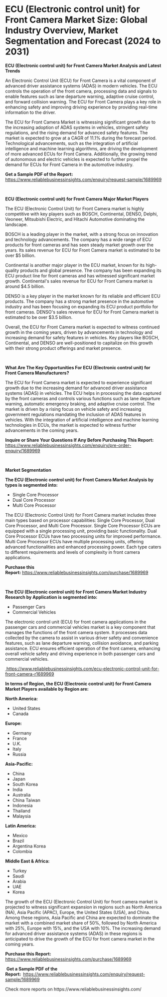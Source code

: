 <p><h1>ECU (Electronic control unit) for Front Camera Market Size: Global Industry Overview, Market Segmentation and Forecast (2024 to 2031)</h1></p><p><strong>ECU (Electronic control unit) for Front Camera Market Analysis and Latest Trends</strong></p>
<p><p>An Electronic Control Unit (ECU) for Front Camera is a vital component of advanced driver assistance systems (ADAS) in modern vehicles. The ECU controls the operation of the front camera, processing data and signals to enable features such as lane departure warning, adaptive cruise control, and forward collision warning. The ECU for Front Camera plays a key role in enhancing safety and improving driving experience by providing real-time information to the driver.</p><p>The ECU for Front Camera Market is witnessing significant growth due to the increasing adoption of ADAS systems in vehicles, stringent safety regulations, and the rising demand for advanced safety features. The market is expected to grow at a CAGR of 11.1% during the forecast period. Technological advancements, such as the integration of artificial intelligence and machine learning algorithms, are driving the development of more advanced ECUs for Front Camera. Additionally, the growing trend of autonomous and electric vehicles is expected to further propel the demand for ECUs for Front Camera in the automotive industry.</p></p>
<p><strong>Get a Sample PDF of the Report:&nbsp;</strong> <a href="https://www.reliablebusinessinsights.com/enquiry/request-sample/1689969">https://www.reliablebusinessinsights.com/enquiry/request-sample/1689969</a></p>
<p>&nbsp;</p>
<p><strong>ECU (Electronic control unit) for Front Camera Major Market Players</strong></p>
<p><p>The ECU (Electronic Control Unit) for Front Camera market is highly competitive with key players such as BOSCH, Continental, DENSO, Delphi, Veoneer, Mitsubishi Electric, and Hitachi Automotive dominating the landscape. </p><p>BOSCH is a leading player in the market, with a strong focus on innovation and technology advancements. The company has a wide range of ECU products for front cameras and has seen steady market growth over the years. Its sales revenue for ECU for Front Camera market is estimated to be over $5 billion.</p><p>Continental is another major player in the ECU market, known for its high-quality products and global presence. The company has been expanding its ECU product line for front cameras and has witnessed significant market growth. Continental's sales revenue for ECU for Front Camera market is around $4.5 billion.</p><p>DENSO is a key player in the market known for its reliable and efficient ECU products. The company has a strong market presence in the automotive industry and has been focusing on expanding its ECU product portfolio for front cameras. DENSO's sales revenue for ECU for Front Camera market is estimated to be over $3.5 billion.</p><p>Overall, the ECU for Front Camera market is expected to witness continued growth in the coming years, driven by advancements in technology and increasing demand for safety features in vehicles. Key players like BOSCH, Continental, and DENSO are well-positioned to capitalize on this growth with their strong product offerings and market presence.</p></p>
<p>&nbsp;</p>
<p><strong>What Are The Key Opportunities For ECU (Electronic control unit) for Front Camera Manufacturers?</strong></p>
<p><p>The ECU for Front Camera market is expected to experience significant growth due to the increasing demand for advanced driver assistance systems (ADAS) in vehicles. The ECU helps in processing the data captured by the front cameras and controls various functions such as lane departure warning, automatic emergency braking, and adaptive cruise control. The market is driven by a rising focus on vehicle safety and increasing government regulations mandating the inclusion of ADAS features in vehicles. With the integration of artificial intelligence and machine learning technologies in ECUs, the market is expected to witness further advancements in the coming years.</p></p>
<p><strong>Inquire or Share Your Questions If Any Before Purchasing This Report:</strong> <a href="https://www.reliablebusinessinsights.com/enquiry/pre-order-enquiry/1689969">https://www.reliablebusinessinsights.com/enquiry/pre-order-enquiry/1689969</a></p>
<p>&nbsp;</p>
<p><strong>Market Segmentation</strong></p>
<p><strong>The ECU (Electronic control unit) for Front Camera Market Analysis by types is segmented into:</strong></p>
<p><ul><li>Single Core Processor</li><li>Dual Core Processor</li><li>Multi Core Processor</li></ul></p>
<p><p>The ECU (Electronic Control Unit) for Front Camera market includes three main types based on processor capabilities: Single Core Processor, Dual Core Processor, and Multi Core Processor. Single Core Processor ECUs are equipped with a single processing unit, providing basic functionality. Dual Core Processor ECUs have two processing units for improved performance. Multi Core Processor ECUs have multiple processing units, offering advanced functionalities and enhanced processing power. Each type caters to different requirements and levels of complexity in front camera applications.</p></p>
<p><strong>Purchase this Report:&nbsp;</strong><a href="https://www.reliablebusinessinsights.com/purchase/1689969">https://www.reliablebusinessinsights.com/purchase/1689969</a></p>
<p>&nbsp;</p>
<p><strong>The ECU (Electronic control unit) for Front Camera Market Industry Research by Application is segmented into:</strong></p>
<p><ul><li>Passenger Cars</li><li>Commercial Vehicles</li></ul></p>
<p><p>The electronic control unit (ECU) for front camera applications in the passenger cars and commercial vehicles market is a key component that manages the functions of the front camera system. It processes data collected by the camera to assist in various driver safety and convenience features, such as lane departure warning, collision avoidance, and parking assistance. ECU ensures efficient operation of the front camera, enhancing overall vehicle safety and driving experience in both passenger cars and commercial vehicles.</p></p>
<p><a href="https://www.reliablebusinessinsights.com/ecu-electronic-control-unit-for-front-camera-r1689969">&nbsp;https://www.reliablebusinessinsights.com/ecu-electronic-control-unit-for-front-camera-r1689969</a></p>
<p><strong>In terms of Region, the ECU (Electronic control unit) for Front Camera Market Players available by Region are:</strong></p>
<p>
    <p> <strong> North America: </strong>
        <ul>
            <li>United States</li>
            <li>Canada</li>
        </ul>
        </p> 
    <p> <strong> Europe: </strong>
        <ul>
            <li>Germany</li>
            <li>France</li>
            <li>U.K.</li>
            <li>Italy</li>
            <li>Russia</li>
        </ul>
        </p> 
    <p> <strong> Asia-Pacific: </strong>
        <ul>
            <li>China</li>
            <li>Japan</li>
            <li>South Korea</li>
            <li>India</li>
            <li>Australia</li>
            <li>China Taiwan</li>
            <li>Indonesia</li>
            <li>Thailand</li>
            <li>Malaysia</li>
        </ul>
        </p> 
    <p> <strong> Latin America: </strong>
        <ul>
            <li>Mexico</li>
            <li>Brazil</li>
            <li>Argentina Korea</li>
            <li>Colombia</li>
        </ul>
        </p> 
    <p> <strong> Middle East & Africa: </strong>
        <ul>
            <li>Turkey</li>
            <li>Saudi</li>
            <li>Arabia</li>
            <li>UAE</li>
            <li>Korea</li>
        </ul>
    </p>
    </p>
<p><p>The growth of the ECU (Electronic Control Unit) for front camera market is projected to witness significant expansion in regions such as North America (NA), Asia Pacific (APAC), Europe, the United States (USA), and China. Among these regions, Asia Pacific and China are expected to dominate the market with a combined market share of 50%, followed by North America with 25%, Europe with 15%, and the USA with 10%. The increasing demand for advanced driver assistance systems (ADAS) in these regions is anticipated to drive the growth of the ECU for front camera market in the coming years.</p></p>
<p><strong>Purchase this Report: </strong><a href="https://www.reliablebusinessinsights.com/purchase/1689969">https://www.reliablebusinessinsights.com/purchase/1689969</a></p>
<p>&nbsp;<strong>Get a Sample PDF of the Report:&nbsp;&nbsp;</strong><a href="https://www.reliablebusinessinsights.com/enquiry/request-sample/1689969">https://www.reliablebusinessinsights.com/enquiry/request-sample/1689969</a></p>
<p><strong></strong></p>
<p>Check more reports on https://www.reliablebusinessinsights.com/</p>